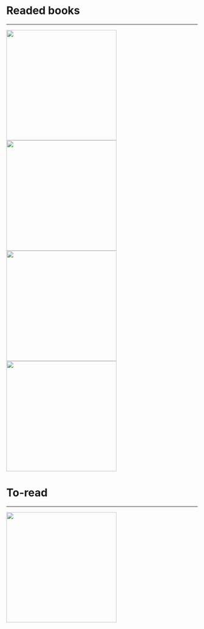 # Readed books
---
<div>
<img src="https://github.com/B0nesh/Readed_books/blob/media/automate_the_boring_stuff_with_python.jpg" width="290">
<img src='https://github.com/B0nesh/Readed_books/blob/media/python_crash_course.jpg' width='290'>
<img src='https://github.com/B0nesh/Readed_books/blob/media/pro_git_2.png' width='290'>
</div>

<div>
<img src="https://github.com/B0nesh/Readed_books/blob/media/cracking_codes_with_python.jpg" width='290'>
</div>

# To-read
---
<div>
<img src='https://github.com/B0nesh/Readed_books/blob/media/linux_basics_for_hackers.png' width='290'>
</div>
